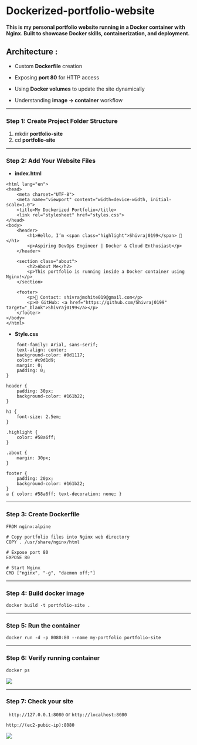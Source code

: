 # Dockerized-portfolio-website
**This is my personal portfolio website running in a Docker container with Nginx. Built to showcase Docker skills, containerization, and deployment.**

## Architecture :
* Custom **Dockerfile** creation

* Exposing **port 80** for HTTP access

* Using **Docker volumes** to update the site dynamically

* Understanding **image → container** workflow
---

### Step 1: Create Project Folder Structure 

1. mkdir **portfolio-site**
2. cd **portfolio-site**
---

### Step 2: Add Your Website Files

* **index.html**

```<!DOCTYPE html>
<html lang="en">
<head>
    <meta charset="UTF-8">
    <meta name="viewport" content="width=device-width, initial-scale=1.0">
    <title>My Dockerized Portfolio</title>
    <link rel="stylesheet" href="styles.css">
</head>
<body>
    <header>
        <h1>Hello, I’m <span class="highlight">Shivraj0199</span> 👋</h1>
        <p>Aspiring DevOps Engineer | Docker & Cloud Enthusiast</p>
    </header>

    <section class="about">
        <h2>About Me</h2>
        <p>This portfolio is running inside a Docker container using Nginx!</p>
    </section>

    <footer>
        <p>📧 Contact: shivrajmohite019@gmail.com</p>
        <p>🌐 GitHub: <a href="https://github.com/Shivraj0199" target="_blank">Shivraj0199</a></p>
    </footer>
</body>
</html>
```
* **Style.css**

```body {
    font-family: Arial, sans-serif;
    text-align: center;
    background-color: #0d1117;
    color: #c9d1d9;
    margin: 0;
    padding: 0;
}

header {
    padding: 30px;
    background-color: #161b22;
}

h1 {
    font-size: 2.5em;
}

.highlight {
    color: #58a6ff;
}

.about {
    margin: 30px;
}

footer {
    padding: 20px;
    background-color: #161b22;
}
a { color: #58a6ff; text-decoration: none; }
```
---

### Step 3: Create Dockerfile

```# Use Nginx base image
FROM nginx:alpine

# Copy portfolio files into Nginx web directory
COPY . /usr/share/nginx/html

# Expose port 80
EXPOSE 80

# Start Nginx
CMD ["nginx", "-g", "daemon off;"]
```

---

### Step 4: Build docker image

```docker build -t portfolio-site .```

---

### Step 5: Run the container

```docker run -d -p 8080:80 --name my-portfolio portfolio-site```

---

### Step 6: Verify running container

``` docker ps ```

![](https://github.com/Shivraj0199/Dockerized-portfolio-website/blob/main/Img/Screenshot%202025-10-06%20115824.png)

---

### Step 7: Check your site 

``` http://127.0.0.1:8080``` or ```http://localhost:8080```

``` http://(ec2-pubic-ip):8080 ```

![](https://github.com/Shivraj0199/Dockerized-portfolio-website/blob/main/Img/Screenshot%202025-10-06%20115309.png)

